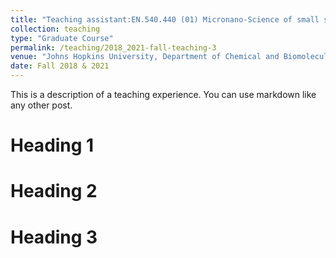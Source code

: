```yaml
---
title: "Teaching assistant:EN.540.440 (01) Micronano-Science of small structures"
collection: teaching
type: "Graduate Course"
permalink: /teaching/2018_2021-fall-teaching-3
venue: "Johns Hopkins University, Department of Chemical and Biomolecular Engineering"
date: Fall 2018 & 2021
---
```


This is a description of a teaching experience. You can use markdown like any other post.

Heading 1
======

Heading 2
======

Heading 3
======
